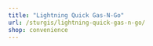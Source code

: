 ```yaml
---
title: "Lightning Quick Gas-N-Go"
url: /sturgis/lightning-quick-gas-n-go/
shop: convenience
---
```

